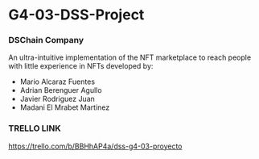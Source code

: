 # G4-03-DSS-Project

### DSChain Company ###

An ultra-intuitive implementation of the NFT marketplace to reach people with little experience in NFTs developed by:

- Mario Alcaraz Fuentes
- Adrian Berenguer Agullo
- Javier Rodriguez Juan
- Madani El Mrabet Martinez

### TRELLO LINK ###

https://trello.com/b/BBHhAP4a/dss-g4-03-proyecto
